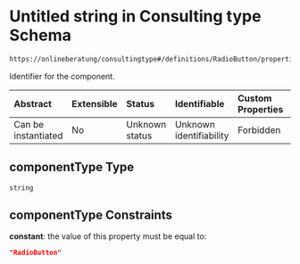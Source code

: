 # Untitled string in Consulting type Schema

```txt
https://onlineberatung/consultingtype#/definitions/RadioButton/properties/componentType
```

Identifier for the component.

| Abstract            | Extensible | Status         | Identifiable            | Custom Properties | Additional Properties | Access Restrictions | Defined In                                                           |
| :------------------ | :--------- | :------------- | :---------------------- | :---------------- | :-------------------- | :------------------ | :------------------------------------------------------------------- |
| Can be instantiated | No         | Unknown status | Unknown identifiability | Forbidden         | Allowed               | none                | [consulting-type.json*](consulting-type.json "open original schema") |

## componentType Type

`string`

## componentType Constraints

**constant**: the value of this property must be equal to:

```json
"RadioButton"
```
